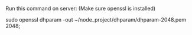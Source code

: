 Run this command on server: (Make sure openssl is installed)

sudo openssl dhparam -out ~/node_project/dhparam/dhparam-2048.pem 2048;
